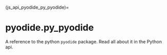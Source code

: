 (js_api_pyodide_py_pyodide)=
# pyodide.py_pyodide
A reference to the python `pyodide` package. Read all about it in the Python api.
